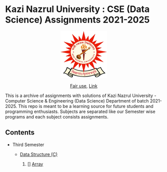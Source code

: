 # Kazi Nazrul University : CSE (Data Science) Assignments 2021-2025

<p align="center">
<a href="https://en.wikipedia.org/wiki/Kazi_Nazrul_University">
<img src="./assets/Kazi_Nazrul_University_Logo.png" alt="Kazi Nazrul University" width="150" height="150">
</a>
</p>
<p align="center">
<a href="//en.wikipedia.org/wiki/File:Kazi_Nazrul_University_Logo.png" title="Fair use of copyrighted material in the context of Kazi Nazrul University, Asansol">Fair use</a>, <a href="https://en.wikipedia.org/w/index.php?curid=59727162">Link</a>
</p>

This is a archive of assignments with solutions of Kazi Nazrul University - Computer Science & Engineering (Data Science) Department of batch 2021-2025. This repo is meant to be a learning source for future students and programming enthusiasts. Subjects are separated like our Semester wise programs and each subject consists assignments.

## Contents

- Third Semester

  - [Data Structure (C)](Data_Structure)

    1. [] [Array](Data_Structure/)
